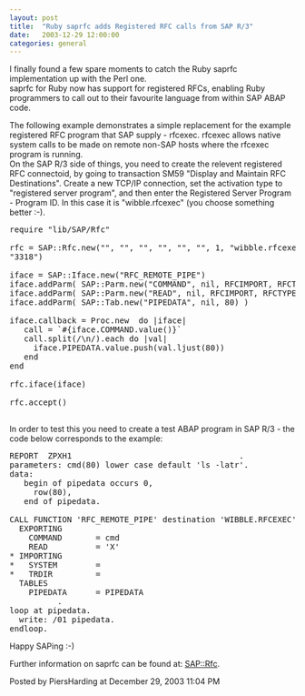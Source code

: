 ```yaml
---
layout: post
title:  "Ruby saprfc adds Registered RFC calls from SAP R/3"
date:   2003-12-29 12:00:00
categories: general
---
```



I finally found a  few spare moments to catch the Ruby saprfc implementation
up with the Perl one.<br/>
saprfc for Ruby now has support for registered RFCs, enabling Ruby programmers
to call out to their favourite language from within SAP ABAP code.
<p>
The following example demonstrates a simple replacement for the example
registered RFC program that SAP supply - rfcexec.  rfcexec allows
native system calls to be made on remote non-SAP hosts where the 
rfcexec program is running.
<br/>
On the SAP R/3 side of things, you need to create the relevent registered RFC
connectoid, by going to transaction SM59 "Display and Maintain RFC
Destinations".  Create a new TCP/IP connection, set the activation type to
"registered server program", and then enter the Registered Server Program -
Program ID.  In this case it is "wibble.rfcexec" (you choose something better
:-).
</p>

<pre>
require "lib/SAP/Rfc"

rfc = SAP::Rfc.new("", "", "", "", "", "", 1, "wibble.rfcexec", "localhost",
"3318")

iface = SAP::Iface.new("RFC_REMOTE_PIPE")
iface.addParm( SAP::Parm.new("COMMAND", nil, RFCIMPORT, RFCTYPE_CHAR, 256) )
iface.addParm( SAP::Parm.new("READ", nil, RFCIMPORT, RFCTYPE_CHAR, 1) )
iface.addParm( SAP::Tab.new("PIPEDATA", nil, 80) )

iface.callback = Proc.new  do |iface|
   call = `#{iface.COMMAND.value()}`
   call.split(/\n/).each do |val|
     iface.PIPEDATA.value.push(val.ljust(80))
   end
end

rfc.iface(iface)

rfc.accept()

</pre>

<p>
In order to test this you need to create a test ABAP program in SAP R/3 - the
code below corresponds to the example:
</p>

<pre>
REPORT  ZPXH1                                   .
parameters: cmd(80) lower case default 'ls -latr'.
data:
   begin of pipedata occurs 0,
     row(80),
   end of pipedata.

CALL FUNCTION 'RFC_REMOTE_PIPE' destination 'WIBBLE.RFCEXEC'
  EXPORTING
    COMMAND       = cmd
    READ          = 'X'
* IMPORTING
*   SYSTEM        =
*   TRDIR         =
  TABLES
    PIPEDATA      = PIPEDATA
          .
loop at pipedata.
  write: /01 pipedata.
endloop.
</pre>

<p>
Happy SAPing :-)
</p>

Further information on saprfc can be found at: <a
href='http://raa.ruby-lang.org/list.rhtml?name=saprfc'>SAP::Rfc</a>.

<div id="a000025more"><div id="more">

</div></div>

<p class="posted">Posted by PiersHarding at December 29, 2003 11:04 PM</p>





